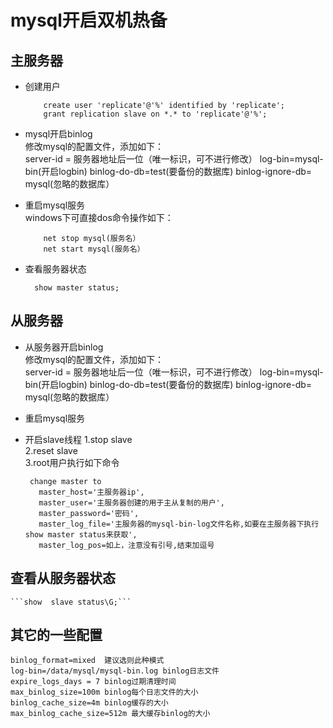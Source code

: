 # mysql开启双机热备  
## 主服务器  
+ 创建用户  
    ```  
        create user 'replicate'@'%' identified by 'replicate';
        grant replication slave on *.* to 'replicate'@'%';
    ```  
+ mysql开启binlog    
     修改mysql的配置文件，添加如下：  
     server-id = 服务器地址后一位（唯一标识，可不进行修改）
     log-bin=mysql-bin(开启logbin)
     binlog-do-db=test(要备份的数据库)
     binlog-ignore-db= mysql(忽略的数据库）
+ 重启mysql服务  
  windows下可直接dos命令操作如下：
  ```
      net stop mysql(服务名）
      net start mysql(服务名）
  ```

+ 查看服务器状态  
  ```
    show master status;
  ```
  
## 从服务器  

+  从服务器开启binlog  
         修改mysql的配置文件，添加如下：  
         server-id = 服务器地址后一位（唯一标识，可不进行修改）
         log-bin=mysql-bin(开启logbin)
         binlog-do-db=test(要备份的数据库)
         binlog-ignore-db= mysql(忽略的数据库）
         
+ 重启mysql服务  

+ 开启slave线程
  1.stop slave  
  2.reset slave  
  3.root用户执行如下命令  
    ```
     change master to
       master_host='主服务器ip',
       master_user='主服务器创建的用于主从复制的用户',
       master_password='密码',
       master_log_file='主服务器的mysql-bin-log文件名称,如要在主服务器下执行show master status来获取',
       master_log_pos=如上，注意没有引号,结束加逗号
## 查看从服务器状态  
    ```show  slave status\G;```
    
    
##  其它的一些配置  
    binlog_format=mixed  建议选则此种模式
    log-bin=/data/mysql/mysql-bin.log binlog日志文件
    expire_logs_days = 7 binlog过期清理时间  
    max_binlog_size=100m binlog每个日志文件的大小
    binlog_cache_size=4m binlog缓存的大小
    max_binlog_cache_size=512m 最大缓存binlog的大小

